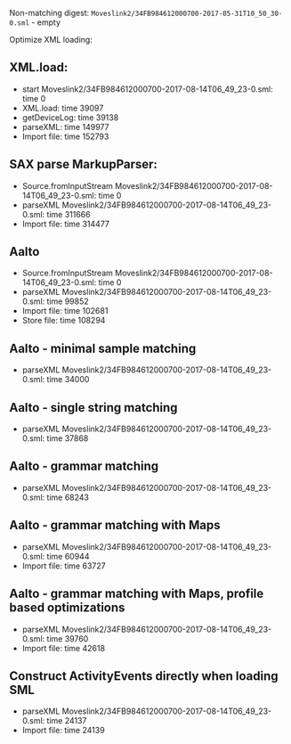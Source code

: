 Non-matching digest:
`Moveslink2/34FB984612000700-2017-05-31T10_50_30-0.sml` - empty

Optimize XML loading:

## XML.load:
- start Moveslink2/34FB984612000700-2017-08-14T06_49_23-0.sml: time 0
- XML.load: time 39097
- getDeviceLog: time 39138
- parseXML: time 149977
- Import file: time 152793

## SAX parse MarkupParser:

- Source.fromInputStream Moveslink2/34FB984612000700-2017-08-14T06_49_23-0.sml: time 0
- parseXML Moveslink2/34FB984612000700-2017-08-14T06_49_23-0.sml: time 311666
- Import file: time 314477

## Aalto

- Source.fromInputStream Moveslink2/34FB984612000700-2017-08-14T06_49_23-0.sml: time 0
- parseXML Moveslink2/34FB984612000700-2017-08-14T06_49_23-0.sml: time 99852
- Import file: time 102681
- Store file: time 108294

## Aalto - minimal sample matching 

- parseXML Moveslink2/34FB984612000700-2017-08-14T06_49_23-0.sml: time 34000

## Aalto - single string matching 
- parseXML Moveslink2/34FB984612000700-2017-08-14T06_49_23-0.sml: time 37868

## Aalto - grammar matching
- parseXML Moveslink2/34FB984612000700-2017-08-14T06_49_23-0.sml: time 68243

## Aalto - grammar matching with Maps
- parseXML Moveslink2/34FB984612000700-2017-08-14T06_49_23-0.sml: time 60944
- Import file: time 63727

## Aalto - grammar matching with Maps, profile based optimizations 
- parseXML Moveslink2/34FB984612000700-2017-08-14T06_49_23-0.sml: time 39760
- Import file: time 42618

## Construct ActivityEvents directly when loading SML
- parseXML Moveslink2/34FB984612000700-2017-08-14T06_49_23-0.sml: time 24137
- Import file: time 24139

